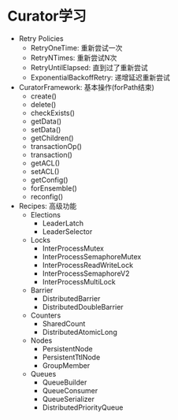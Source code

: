 # Curator学习
- Retry Policies
    - RetryOneTime: 重新尝试一次
    - RetryNTimes: 重新尝试N次
    - RetryUntilElapsed: 直到过了重新尝试
    - ExponentialBackoffRetry: 递增延迟重新尝试
- CuratorFramework: 基本操作(forPath结束)
    - create()
    - delete()
    - checkExists()
    - getData()
    - setData()
    - getChildren()
    - transactionOp()
    - transaction()
    - getACL()
    - setACL()
    - getConfig()
    - forEnsemble()
    - reconfig()
- Recipes: 高级功能
    - Elections
        - LeaderLatch
        - LeaderSelector
    - Locks
        - InterProcessMutex
        - InterProcessSemaphoreMutex
        - InterProcessReadWriteLock
        - InterProcessSemaphoreV2
        - InterProcessMultiLock
    - Barrier
        - DistributedBarrier
        - DistributedDoubleBarrier
    - Counters
        - SharedCount
        - DistributedAtomicLong
    - Nodes
        - PersistentNode
        - PersistentTtlNode
        - GroupMember
    - Queues
        - QueueBuilder
        - QueueConsumer
        - QueueSerializer
        - DistributedPriorityQueue